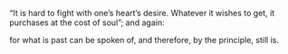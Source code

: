 “It is hard to fight with one’s heart’s desire. Whatever it wishes to get, it purchases at the cost of soul”; and again:


for what is past can be spoken of, and therefore, by the principle, still is.


